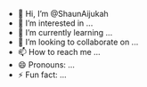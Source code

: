 - 👋 Hi, I’m @ShaunAijukah
- 👀 I’m interested in ...
- 🌱 I’m currently learning ...
- 💞️ I’m looking to collaborate on ...
- 📫 How to reach me ...
- 😄 Pronouns: ...
- ⚡ Fun fact: ...

<!---
ShaunAijukah/ShaunAijukah is a ✨ special ✨ repository because its `README.md` (this file) appears on your GitHub profile.
You can click the Preview link to take a look at your changes.
--->
